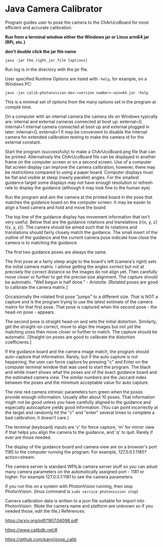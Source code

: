 # Java Camera Calibrator
Program guides user to pose the camera to the ChArUcoBoard for most efficient and accurate calibration.

**Run from a terminal window either the Windows jar or Linux arm64 jar (RPi, etc.)**

**don't double click the jar file name**

`java -jar the_right_jar_file [options]`

Run log is in the directory with the jar file.

User specified Runtime Options are listed with `-help`, for example, on a Windows PC:

`java -jar calib-photonvision-dev-<version number>-winx64.jar -help`

This is a minimal set of options from the many options set in the program at compile time.

On a computer with an internal camera the camera ids on Windows typically are:
internal and external cameras connected at boot up: external=0, internal=1
internal camera connected at boot up and external plugged in later: internal=0, external=1
It may be convenient to disable the internal camera for extended calibration testing to make the camera id for the external constant.

Start the program (successfully) to make a ChArUcoBoard.png file that can be printed. Alternatively the ChArUcoBoard file can be displayed in another frame on the computer screen or on a second screen. Use of a computer flat screen display can improve the camera calibration, however, there may be restrictions compared to using a paper board. Computer displays must be flat and visible at steep (nearly parallel) angles. For the smallest guidance target some displays may not have enough resolution or refresh rate to display the guidance (although it may look fine to the human eye).

Run the program and aim the camera at the printed board in the pose that matches the guidance board on the computer screen. It may be easier to align a fixed camera and hold and move the board.

The top line of the guidance display has movement information that isn't very useful. Below that are the guidance rotations and translations (r{x, y, z} t{x, y, z}). The camera should be aimed such that its rotations and translations should fairly closely match the guidance. The small insert of the outline of the guidance and the current camera pose indicate how clsoe the camera is to matching the guidance.

The first two guidance poses are always the same.

The first pose at a fairly steep angle to the board's left (camera's right) sets the initial camera matrix. I advise getting the angles correct but not at precisely the correct distance so the images do not align yet. Then carefully move closer or further to get the precise size alignment. The capture should be automatic. “Well begun is half done.” - Aristotle. [Rotated poses are good to calibrate the camera matrix.]

Occaisionally the rotated first pose "jumps" to a different size. That is NOT a capture and is the program trying to use the latest estimate of the camera matrix for that first pose. That pose is captured when the second pose - the head-on pose - appears.

The second pose is straight head-on and sets the initial distortion. Similarly, get the straight-on correct, move to align the images but not yet the matching sizes then move closer or further to match. The capture should be automatic. [Straight-on poses are good to calibrate the distortion coefficients.]

If the guidance board and the camera image match, the program should auto-capture that information. Rarely, but if the auto capture is not happening, the user can force capture by pressing "c" and Enter on the computer terminal window that was used to start the program. The black and white insert shows what the poses are of the exact guidance board and the estimated camera view. The similar numbers are the Jaccard index between the poses and the minimum acceptable value for auto capture.

The nine red camera intrinsic parameters turn green when the poses provide enough information. Usually after about 10 poses. That information migth not be good unless you have carefully aligned to the guidance and especially autocapture yields good information. (You can point incorrectly at the target and randomly hit the "c" and "enter" several times to complete a bad calibration; it doesn't care.)

The terminal (keyboard) inputs are 'c' for force capture, 'm' for mirror view if that helps you align the camera to the guidance, and 'q' to quit. Rarely if ever are those needed.

The display of the guidance board and camera view are on a browser's port 1185 to the computer running the program. For example, 127.0.0.1:1185?action=stream.

The camera server is standard WPILib camera server stuff so you can adust many camera parameters on the automatically assigned port - 1181 or higher. For example 127.0.0.1:1181 to see the camera parameters.

If you run this on a system with PhotonVision running, then stop PhotonVision. (linux command is `sudo service photonvision stop`)

Camera calibration data is written to a json file suitable for import into PhotonVision. (Note the camera name and platform are unknown so if you needed those, edit the file.)
References:

https://arxiv.org/pdf/1907.04096.pdf

https://www.calibdb.net/#

https://github.com/paroj/pose_calib

